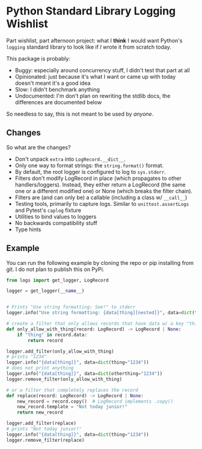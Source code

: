 # Python Standard Library Logging Wishlist

Part wishlist, part afternoon project: what I **think** I would want Python's `logging` standard library to look like if _I_ wrote it from scratch today.

This package is probably:

- Buggy: especially around concurrency stuff, I didn't test that part at all
- Opinionated: just because it's what I want or came up with today doesn't meant it's a good idea
- Slow: I didn't benchmark anything
- Undocumented: I'm don't plan on rewriting the stdlib docs, the differences are documented below

So needless to say, this is not meant to be used by _anyone_.

## Changes

So what are the changes?

- Don't unpack `extra` into `LogRecord.__dict__`.
- Only one way to format strings: the `string.format()` format.
- By default, the root logger is configured to log to `sys.stderr`.
- Filters don't modify LogRecord in place (which propagates to other handlers/loggers). Instead, they either return a LogRecord (the same one or a different modified one) or None (which breaks the filter chain).
- Filters are (and can only be) a callable (including a class w/ `__call__`)
- Testing tools, primarily to capture logs. Similar to `unittest.assertLogs` and Pytest's `caplog` fixture
- Utilities to bind values to loggers
- No backwards compatibility stuff
- Type hints

## Example

You can run the following example by cloning the repo or pip installing from git.
I do not plan to publish this on PyPi.

```python
from logs import get_logger, LogRecord

logger = get_logger(__name__)


# Prints "Use string formatting: See!" to stderr
logger.info("Use string formatting: {data[thing][nested]}", data=dict(thing=dict(nested="See!")))

# create a filter that only allows records that have data w/ a key "thing"
def only_allow_with_thing(record: LogRecord) -> LogRecord | None:
    if "thing" in record.data:
        return record

logger.add_filter(only_allow_with_thing)
# prints "1234"
logger.info("{data[thing]}", data=dict(thing="1234"))
# does not print anything
logger.info("{data[thing]}", data=dict(otherthing="1234"))
logger.remove_filter(only_allow_with_thing)

# or a filter that completely replaces the record
def replace(record: LogRecord) -> LogRecord | None:
    new_record = record.copy()  # LogRecord implements .copy()
    new_record.template = "Not today junior!"
    return new_record

logger.add_filter(replace)
# prints "Not today junior!"
logger.info("{data[thing]}", data=dict(thing="1234"))
logger.remove_filter(replace)
```
